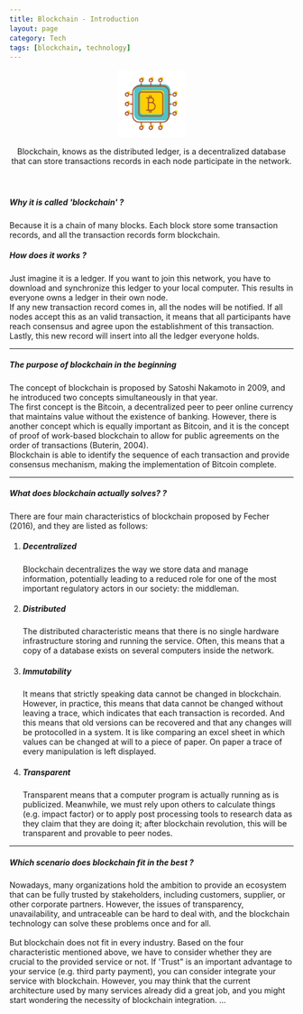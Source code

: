 ```yaml
---
title: Blockchain - Introduction
layout: page
category: Tech
tags: [blockchain, technology]
---
```


<header class="blogFirstParagraph">
<span class="image left"><img src="/images/blog/blockchain.png" alt="" style="width:120px; height:120px;"/></span><p>Blockchain, knows as the distributed ledger, is a decentralized database that can store transactions records in each node participate in the network.
</p>
</header>

<p><h5>Why it is called 'blockchain' ?</h5>Because it is a chain of many blocks. Each block store some transaction records, and all the transaction records form blockchain. </p>
<p>
<p><h5>How does it works ?</h5>
Just imagine it is a ledger. If you want to join this network, you have to download and synchronize this ledger to your local computer. This results in everyone owns a ledger in their own node. <br />
If any new transaction record comes in, all the nodes will be notified. If all nodes accept this as an valid transaction, it means that all participants have reach consensus and agree upon the establishment of this transaction. Lastly, this new record will insert into all the ledger everyone holds. </p>
<hr />

<p><h5>The purpose of blockchain in the beginning </h5>

The concept of blockchain is proposed by Satoshi Nakamoto in 2009, and he introduced two concepts simultaneously in that year.<br />The first concept is the Bitcoin, a decentralized peer to peer online currency that maintains value without the existence of banking. However, there is another concept which is equally important as Bitcoin, and it is the concept of proof of work-based blockchain to allow for public agreements on the order of transactions (Buterin, 2004). <br />Blockchain is able to identify the sequence of each transaction and provide consensus mechanism, making the implementation of Bitcoin complete.
</p>

<hr />

<p><h5>What does blockchain actually solves? ?</h5>
There are four main characteristics of blockchain proposed by Fecher (2016), and they are listed as follows:
<ol>
<li style="margin-top:1em;"><h5>Decentralized</h5>
Blockchain decentralizes the way we store data and manage information, potentially leading to a reduced role for one of the most important regulatory actors in our society: the middleman. </li>
<li style="margin-top:1em;"><h5>Distributed </h5>
The distributed characteristic means that there is no single hardware infrastructure storing and running the service. Often, this means that a copy of a database exists on several computers inside the network.</li>
<li style="margin-top:1em;"><h5>Immutability </h5>
It means that strictly speaking data cannot be changed in blockchain. However, in practice, this means that data cannot be changed without leaving a trace, which indicates that each transaction is recorded. And this means that old versions can be recovered and that any changes will be protocolled in a system. It is like comparing an excel sheet in which values can be changed at will to a piece of paper. On paper a trace of every manipulation is left displayed.</li>
<li style="margin-top:1em;"><h5>Transparent </h5>
Transparent means that a computer program is actually running as is publicized. Meanwhile, we must rely upon others to calculate things (e.g. impact factor) or to apply post processing tools to research data as they claim that they are doing it; after blockchain revolution, this will be transparent and provable to peer nodes.</li>
</ol>
</p>

<hr />
<p><h5>Which scenario does blockchain fit in the best ?</h5>
Nowadays, many organizations hold the ambition to provide an ecosystem that can be fully trusted by stakeholders, including customers, supplier, or other corporate partners. However, the issues of transparency, unavailability, and untraceable can be hard to deal with, and the blockchain technology can solve these problems once and for all. <br /><br />
But blockchain does not fit in every industry. Based on the four characteristic mentioned above, we have to consider whether they are crucial to the provided service or not. If 'Trust" is an important advantage to your service (e.g. third party payment), you can consider integrate your service with blockchain. However, you may think that the current architecture used by many services already did a great job, and you might start wondering the necessity of blockchain integration. ...
</p>
